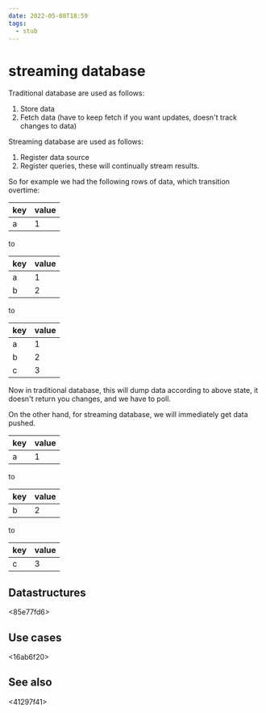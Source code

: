```yaml
---
date: 2022-05-08T18:59
tags: 
  - stub
---
```


# streaming database

Traditional database are used as follows:
1. Store data
2. Fetch data (have to keep fetch if you want updates, doesn't track changes to data)

Streaming database are used as follows:
1. Register data source
2. Register queries, these will continually stream results.

So for example we had the following rows of data,
which transition overtime:

| key | value |
|-----|-------|
| a   | 1     |

to

| key | value |
|-----|-------|
| a   | 1     |
| b   | 2     |

to

| key | value |
|-----|-------|
| a   | 1     |
| b   | 2     |
| c   | 3     |

Now in traditional database, this will dump data according to above state,
it doesn't return you changes, and we have to poll.

On the other hand, for streaming database, we will immediately get data pushed.

| key | value |
|-----|-------|
| a   | 1     |

to

| key | value |
|-----|-------|
| b   | 2     |

to

| key | value |
|-----|-------|
| c   | 3     |

## Datastructures

<beb0348e>

<85e77fd6>

## Use cases

<16ab6f20>

## See also

<41297f41>
<f7b90a9d>
